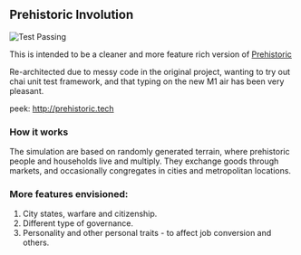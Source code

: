## Prehistoric Involution

![Test Passing](https://github.com/Aperocky/prehistoric-simulation/workflows/Unit%20Tests/badge.svg)

This is intended to be a cleaner and more feature rich version of [Prehistoric](https://github.com/Aperocky/prehistoric)

Re-architected due to messy code in the original project, wanting to try out chai unit test framework, and that typing on the new M1 air has been very pleasant.

peek: http://prehistoric.tech

### How it works

The simulation are based on randomly generated terrain, where prehistoric people and households live and multiply. They exchange goods through markets, and occasionally congregates in cities and metropolitan locations.

### More features envisioned:

1. City states, warfare and citizenship.
2. Different type of governance.
3. Personality and other personal traits - to affect job conversion and others.
